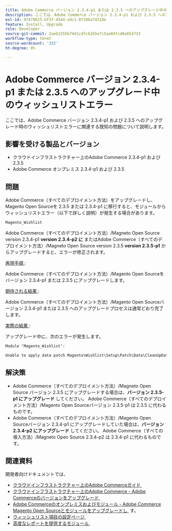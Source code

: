 ```yaml
---
title: Adobe Commerce バージョン 2.3.4-p1 または 2.3.5 へのアップグレード中のウィッシュリストエラー
description: ここでは、Adobe Commerce バージョン 2.3.4-p1 および 2.3.5 へのアップグレード時のウィッシュリストエラーに関連する既知の問題について説明します。
exl-id: 97479615-bf3f-4544-a9c1-8f19ba74318e
feature: Install, Upgrade
role: Developer
source-git-commit: 2aeb2355b74d1cdfc62b5e7c5aa04fcd0a654733
workflow-type: tm+mt
source-wordcount: '332'
ht-degree: 0%

---
```


# Adobe Commerce バージョン 2.3.4-p1 または 2.3.5 へのアップグレード中のウィッシュリストエラー

ここでは、Adobe Commerce バージョン 2.3.4-p1 および 2.3.5 へのアップグレード時のウィッシュリストエラーに関連する既知の問題について説明します。

## 影響を受ける製品とバージョン

* クラウドインフラストラクチャー上のAdobe Commerce 2.3.4-p1 および 2.3.5
* Adobe Commerce オンプレミス 2.3.4-p1 および 2.3.5

## 問題

Adobe Commerce（すべてのデプロイメント方法）をアップグレードし、Magento Open Sourceを 2.3.5 または 2.3.4-p1 に移行すると、モジュールからウィッシュリストエラー（以下で詳しく説明）が発生する場合があります。

```php
Magento_Wishlist
```

Adobe Commerce（すべてのデプロイメント方法）/Magneto Open Source version 2.3.4-p1 **version 2.3.4-p2 に** またはAdobe Commerce（すべてのデプロイメント方法）/Magneto Open Source version 2.3.5 **version 2.3.5-p1** からアップグレードすると、エラーが修正されます。

<u> 再現手順 </u>:

Adobe Commerce（すべてのデプロイメント方法）/Magento Open Sourceをバージョン 2.3.4-p1 または 2.3.5 にアップグレードします。

<u> 期待される結果 </u>:

Adobe Commerce（すべてのデプロイメント方法）/Magento Open Sourceバージョン 2.3.4-p1 または 2.3.5 へのアップグレードプロセスは通常どおり完了します。

<u> 実際の結果 </u>:

アップグレード中に、次のエラーが発生します。

```php
Module ‘Magento_Wishlist’:

Unable to apply data patch Magento\Wishlist\Setup\Patch\Data\CleanUpData for module Magento_Wishlist. Original exception message: Unable to unserialize value. Error: Syntax error
```

## 解決策

* Adobe Commerce（すべてのデプロイメント方法）/Magneto Open Source バージョン 2.3.5 にアップグレードする場合は、**バージョン 2.3.5-p1 にアップグレード** してください。 Adobe Commerce（すべてのデプロイメント方法）/Magento Open Sourceバージョン 2.3.5-p1 は 2.3.5 に代わるものです。
* Adobe Commerce（すべてのデプロイメント方法）/Magento Open Sourceバージョン 2.3.4-p1 にアップグレードしていた場合は、**バージョン 2.3.4-p2 にアップグレード** してください。 Adobe Commerce（すべての導入方法）/Magneto Open Source 2.3.4-p2 は 2.3.4-p1 に代わるものです。

## 関連資料

開発者向けドキュメントでは、

* [&#x200B; クラウドインフラストラクチャー上のAdobe Commerceガイド &#x200B;](https://experienceleague.adobe.com/ja/docs/commerce-cloud-service/user-guide/overview)
* [&#x200B; クラウドインフラストラクチャー上のAdobe Commerce - Adobe Commerceのバージョンをアップグレード &#x200B;](https://experienceleague.adobe.com/ja/docs/commerce-cloud-service/user-guide/develop/upgrade/commerce-version)
* [Adobe Commerceのオンプレミスおよびモジュール - Adobe Commerce Magento Open Sourceとモジュールをアップグレードし &#x200B;](https://experienceleague.adobe.com/ja/docs/commerce-operations/upgrade-guide/overview) す。
* [&#x200B; ウィッシュリスト項目の設定ページ &#x200B;](https://developer.adobe.com/commerce/frontend-core/guide/layouts/product-layouts/#wishlist-item-configure-page)
* [&#x200B; 高度なレポートを提供するモジュール &#x200B;](https://developer.adobe.com/commerce/php/development/advanced-reporting/modules/)
